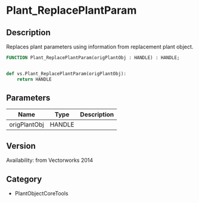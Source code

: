 # Plant_ReplacePlantParam

## Description
Replaces plant parameters using information from replacement plant object.

```pascal
FUNCTION Plant_ReplacePlantParam(origPlantObj : HANDLE) : HANDLE;
```

```python

def vs.Plant_ReplacePlantParam(origPlantObj):
    return HANDLE
```

## Parameters
|Name|Type|Description|
|---|---|---|
|origPlantObj|HANDLE||

## Version
Availability: from Vectorworks 2014
## Category
* PlantObjectCoreTools

